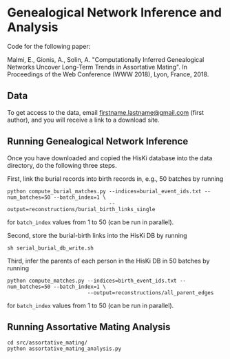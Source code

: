 # Genealogical Network Inference and Analysis
Code for the following paper:

Malmi, E., Gionis, A., Solin, A. "Computationally Inferred Genealogical Networks Uncover Long-Term Trends in Assortative Mating". In Proceedings of the Web Conference (WWW 2018), Lyon, France, 2018.

## Data
To get access to the data, email firstname.lastname@gmail.com (first author), and you will receive a link to a download site.

## Running Genealogical Network Inference

Once you have downloaded and copied the HisKi database into the data directory, do the following three steps.

First, link the burial records into birth records in, e.g., 50 batches by running
```
python compute_burial_matches.py --indices=burial_event_ids.txt --num_batches=50 --batch_index=1 \
                                 --output=reconstructions/burial_birth_links_single
```
for `batch_index` values from 1 to 50 (can be run in parallel).

Second, store the burial-birth links into the HisKi DB by running
```
sh serial_burial_db_write.sh
```

Third, infer the parents of each person in the HisKi DB in 50 batches by running
```
python compute_matches.py --indices=birth_event_ids.txt --num_batches=50 --batch_index=1 \
                          --output=reconstructions/all_parent_edges
```
for `batch_index` values from 1 to 50 (can be run in parallel).

## Running Assortative Mating Analysis

```
cd src/assortative_mating/
python assortative_mating_analysis.py
```

